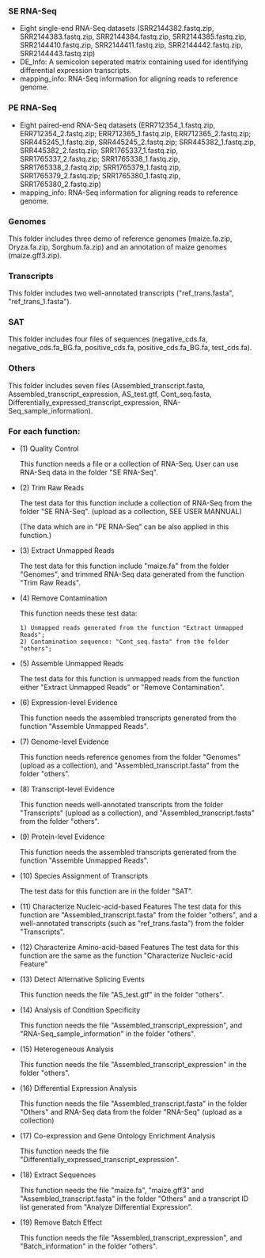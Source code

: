 ### SE RNA-Seq
- Eight single-end RNA-Seq datasets (SRR2144382.fastq.zip, SRR2144383.fastq.zip, SRR2144384.fastq.zip, SRR2144385.fastq.zip, SRR2144410.fastq.zip, SRR2144411.fastq.zip, SRR2144442.fastq.zip, SRR2144443.fastq.zip)
- DE_Info: A semicolon seperated matrix containing used for identifying differential expression transcripts.
- mapping_info: RNA-Seq information for aligning reads to reference genome.

### PE RNA-Seq
- Eight paired-end RNA-Seq datasets (ERR712354_1.fastq.zip, ERR712354_2.fastq.zip; ERR712365_1.fastq.zip, ERR712365_2.fastq.zip; SRR445245_1.fastq.zip, SRR445245_2.fastq.zip; SRR445382_1.fastq.zip, SRR445382_2.fastq.zip; SRR1765337_1.fastq.zip, SRR1765337_2.fastq.zip; SRR1765338_1.fastq.zip, SRR1765338_2.fastq.zip; SRR1765379_1.fastq.zip, SRR1765379_2.fastq.zip; SRR1765380_1.fastq.zip, SRR1765380_2.fastq.zip)
- mapping_info: RNA-Seq information for aligning reads to reference genome.

### Genomes
This folder includes three demo of reference genomes (maize.fa.zip, Oryza.fa.zip, Sorghum.fa.zip) and an annotation of maize genomes (maize.gff3.zip).

### Transcripts
This folder includes two well-annotated transcripts ("ref_trans.fasta", "ref_trans_1.fasta").

### SAT
This folder includes four files of sequences (negative_cds.fa, negative_cds.fa_BG.fa, positive_cds.fa, positive_cds.fa_BG.fa, test_cds.fa).

### Others
This folder includes seven files (Assembled_transcript.fasta, Assembled_transcript_expression, AS_test.gtf, Cont_seq.fasta, Differentially_expressed_transcript_expression, RNA-Seq_sample_information).


### For each function:
- (1) Quality Control

  This function needs a file or a collection of RNA-Seq. User can use RNA-Seq data in the folder "SE RNA-Seq".

- (2) Trim Raw Reads

  The test data for this function include a collection of RNA-Seq from the folder "SE RNA-Seq". (upload as a collection, SEE USER MANNUAL)
  
  (The data which are in "PE RNA-Seq" can be also applied in this function.)

- (3) Extract Unmapped Reads

  The test data for this function include "maize.fa" from the folder "Genomes", and trimmed RNA-Seq data generated from the function "Trim Raw Reads".

- (4) Remove Contamination

  This function needs these test data:
  
	  1) Unmapped reads generated from the function "Extract Unmapped Reads";
	  2) Contamination sequence: "Cont_seq.fasta" from the folder "others";

- (5) Assemble Unmapped Reads

  The test data for this function is unmapped reads from the function either "Extract Unmapped Reads" or "Remove Contamination".

- (6) Expression-level Evidence

  This function needs the assembled transcripts generated from the function "Assemble Unmapped Reads".

- (7) Genome-level Evidence

  This function needs reference genomes from the folder "Genomes" (upload as a collection), and "Assembled_transcript.fasta" from the folder "others".

- (8) Transcript-level Evidence

  This function needs well-annotated transcripts from the folder "Transcripts" (upload as a collection), and "Assembled_transcript.fasta" from the folder "others".

- (9) Protein-level Evidence

  This function needs the assembled transcripts generated from the function "Assemble Unmapped Reads".

- (10) Species Assignment of Transcripts
  
  The test data for this function are in the folder "SAT".

- (11) Characterize Nucleic-acid-based Features
  The test data for this function are "Assembled_transcript.fasta" from the folder "others", and a well-annotated transcripts (such as "ref_trans.fasta") from the folder "Transcripts".

- (12) Characterize Amino-acid-based Features
  The test data for this function are the same as the function "Characterize Nucleic-acid Feature"

- (13) Detect Alternative Splicing Events
  
  This function needs the file "AS_test.gtf" in the folder "others".

- (14) Analysis of Condition Specificity

  This function needs the file "Assembled_transcript_expression", and "RNA-Seq_sample_information" in the folder "others".

- (15) Heterogeneous Analysis

  This function needs the file "Assembled_transcript_expression" in the folder "others".

- (16) Differential Expression Analysis

  This function needs the file "Assembled_transcript.fasta" in the folder "Others" and RNA-Seq data from the folder "RNA-Seq" (upload as a collection)

- (17) Co-expression and Gene Ontology Enrichment Analysis

  This function needs the file "Differentially_expressed_transcript_expression".

- (18) Extract Sequences

  This function needs the file "maize.fa", "maize.gff3" and "Assembled_transcript.fasta" in the folder "Others" and a transcript ID list generated from "Analyze Differential Expression".

- (19) Remove Batch Effect 

  This function needs the file "Assembled_transcript_expression", and "Batch_information" in the folder "others".

